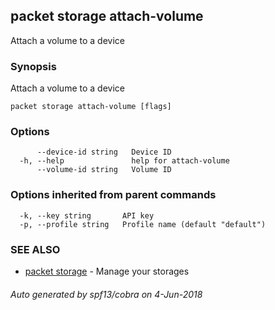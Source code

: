 ## packet storage attach-volume

Attach a volume to a device

### Synopsis

Attach a volume to a device

```
packet storage attach-volume [flags]
```

### Options

```
      --device-id string   Device ID
  -h, --help               help for attach-volume
      --volume-id string   Volume ID
```

### Options inherited from parent commands

```
  -k, --key string       API key
  -p, --profile string   Profile name (default "default")
```

### SEE ALSO

* [packet storage](packet_storage.md)	 - Manage your storages

###### Auto generated by spf13/cobra on 4-Jun-2018
